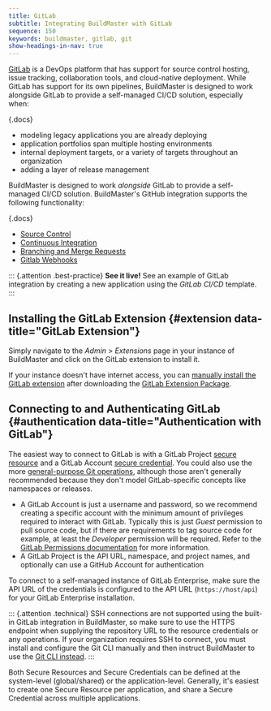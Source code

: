 ```yaml
---
title: GitLab
subtitle: Integrating BuildMaster with GitLab
sequence: 150 
keywords: buildmaster, gitlab, git
show-headings-in-nav: true
---
```


[GitLab](https://about.gitlab.com/) is a DevOps platform that has support for source control hosting, issue tracking, collaboration tools, and cloud-native deployment. While GitLab has support for its own pipelines, BuildMaster is designed to work alongside GitLab to provide a self-managed CI/CD solution, especially when:

{.docs}
 - modeling legacy applications you are already deploying
 - application portfolios span multiple hosting environments
 - internal deployment targets, or a variety of targets throughout an organization
 - adding a layer of release management 

BuildMaster is designed to work *alongside* GitLab to provide a self-managed CI/CD solution. BuildMaster's GitHub integration supports the following functionality:

{.docs}
 - [Source Control](gitlab/source-control)
 - [Continuous Integration](gitlab/ci)
 - [Branching and Merge Requests](gitlab/branching)
 - [Gitlab Webhooks](gitlab/webhooks)
 
::: {.attention .best-practice}
**See it live!** See an example of GitLab integration by creating a new application using the *GitLab CI/CD* template.
:::

## Installing the GitLab Extension {#extension data-title="GitLab Extension"}

Simply navigate to the *Admin* > *Extensions* page in your instance of BuildMaster and click on the GitLab extension to install it.

If your instance doesn't have internet access, you can [manually install the GitLab extension](https://docs.inedo.com/docs/buildmaster/reference/extensions#manual-install) after downloading the [GitLab Extension Package](https://proget.inedo.com/feeds/Extensions/inedox/GitLab).

## Connecting to and Authenticating GitLab {#authentication data-title="Authentication with GitLab"}

The easiest way to connect to GitLab is with a GitLab Project [secure resource](/docs/buildmaster/administration/resource-credentials) and a GitLab Account [secure credential](/docs/buildmaster/administration/resource-credentials). You could also use the more [general-purpose Git operations](/docs/buildmaster/ci-cd/continuous-integration/server/source-control#git-operation-differences), although those aren't generally recommended because they don't model GitLab-specific concepts like namespaces or releases. 

 - A GitLab Account is just a username and password, so we recommend creating a specific account with the minimum amount of privileges required to interact with GitLab. Typically this is just *Guest* permission to pull source code, but if there are requirements to tag source code for example, at least the *Developer* permission will be required. Refer to the [GitLab Permissions documentation](https://gitlab.com/help/user/permissions) for more information.
 - A GitLab Project is the API URL, namespace, and project names, and optionally can use a GitHub Account for authentication 

To connect to a self-managed instance of GitLab Enterprise, make sure the API URL of the credentials is configured to the API URL (`https://host/api`) for your GitLab Enterprise installation.

::: {.attention .technical}
SSH connections are not supported using the built-in GitLab integration in BuildMaster, so make sure to use the HTTPS endpoint when supplying the repository URL to the resource credentials or any operations. If your organization requires SSH to connect, you must install and configure the Git CLI manually and then instruct BuildMaster to use the [Git CLI instead](#cli).
:::

Both Secure Resources and Secure Credentials can be defined at the system-level (global/shared) or the application-level. Generally, it's easiest to create one Secure Resource per application, and share a Secure Credential across multiple applications. 

